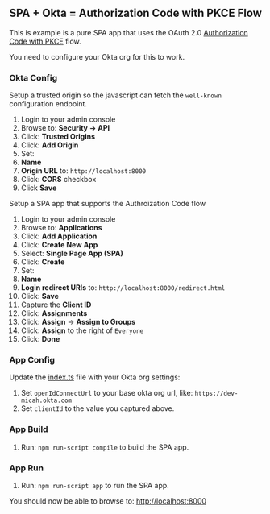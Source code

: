 ## SPA + Okta = Authorization Code with PKCE Flow

This is example is a pure SPA app that uses the OAuth 2.0 [Authorization Code with PKCE]() flow.

You need to configure your Okta org for this to work.

### Okta Config

Setup a trusted origin so the javascript can fetch the `well-known` configuration endpoint.

1. Login to your admin console
2. Browse to: **Security -> API**
3. Click: **Trusted Origins**
4. Click: **Add Origin**
5. Set:
  1. **Name**
  2. **Origin URL** to: `http://localhost:8000`
  3. Click: **CORS** checkbox
  4. Click **Save**

Setup a SPA app that supports the Authroization Code flow

1. Login to your admin console
2. Browse to: **Applications**
3. Click: **Add Application**
4. Click: **Create New App**
5. Select: **Single Page App (SPA)**
6. Click: **Create**
7. Set:
  1. **Name**
  2. **Login redirect URIs** to: `http://localhost:8000/redirect.html`
  3. Click: **Save**
8. Capture the **Client ID** 
9. Click: **Assignments**
10. Click: **Assign** -> **Assign to Groups**
11. Click: **Assign** to the right of `Everyone`
12. Click: **Done**

### App Config

Update the [index.ts](index.ts) file with your Okta org settings:

1. Set `openIdConnectUrl` to your base okta org url, like: `https://dev-micah.okta.com`
2. Set `clientId` to the value you captured above.

### App Build

1. Run: `npm run-script compile` to build the SPA app.

### App Run

1. Run: `npm run-script app` to run the SPA app.

You should now be able to browse to: [http://localhost:8000](http://localhost:8000)

